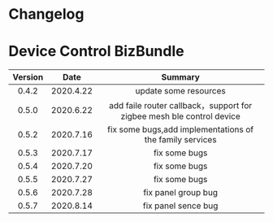 # Changelog

# Device Control BizBundle
| Version | Date                   | Summary|
| :------: | :----------------------: |:---:|
| 0.4.2   |      2020.4.22      | update some resources|
| 0.5.0   |      2020.6.22      | add faile router callback，support for zigbee mesh ble control device|
| 0.5.2   |      2020.7.16     | fix some bugs,add implementations of the family services|
| 0.5.3   |      2020.7.17     | fix some bugs|
| 0.5.4   |      2020.7.20    | fix some bugs|
| 0.5.5   |      2020.7.27    | fix some bugs|
| 0.5.6   |      2020.7.28    | fix panel group bug|
| 0.5.7   |      2020.8.14    | fix panel sence bug|